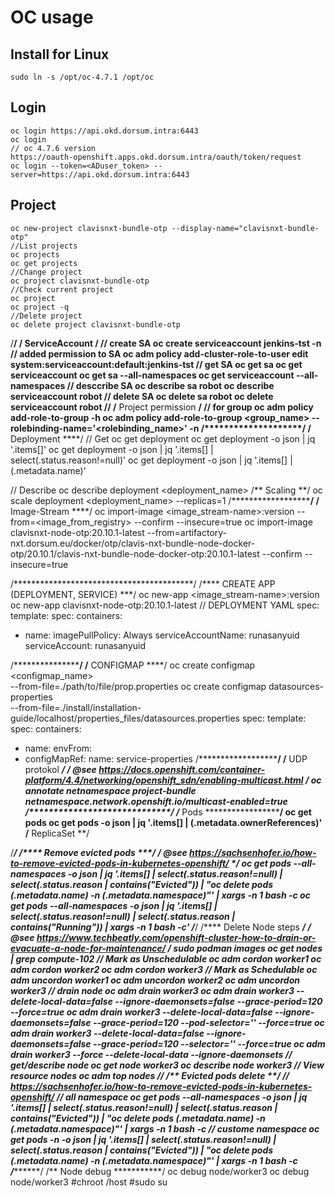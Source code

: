 # OC usage

## Install for Linux

```shell
sudo ln -s /opt/oc-4.7.1 /opt/oc
```

## Login

```shell
oc login https://api.okd.dorsum.intra:6443
oc login
// oc 4.7.6 version
https://oauth-openshift.apps.okd.dorsum.intra/oauth/token/request
oc login --token=<ADuser_token> --server=https://api.okd.dorsum.intra:6443
```

## Project

```shell
oc new-project clavisnxt-bundle-otp --display-name="clavisnxt-bundle-otp"
//List projects
oc projects
oc get projects  
//Change project
oc project clavisnxt-bundle-otp
//Check current project
oc project
oc project -q
//Delete project
oc delete project clavisnxt-bundle-otp
```

/************************/
/**** ServiceAccount ****/
// create SA
oc create serviceaccount jenkins-tst -n <namespace>
// added permission to SA
oc adm policy add-cluster-role-to-user edit system:serviceaccount:default:jenkins-tst
// get SA
oc get sa
oc get serviceaccount
oc get sa --all-namespaces
oc get serviceaccount --all-namespaces
// desccribe SA
oc describe sa robot
oc describe serviceaccount robot
// delete SA
oc delete sa robot
oc delete serviceaccount robot
/****************************/
/**** Project permission ****/
// for group
oc adm policy add-role-to-group -h
oc adm policy add-role-to-group <role> <group_name> --rolebinding-name='<rolebinding_name>' -n <project>
/********************/
/**** Deployment ****/
// Get
oc get deployment
oc get deployment -o json | jq '.items[]'
oc get deployment -o json | jq '.items[] | select(.status.reason!=null)'
oc get deployment -o json | jq '.items[] | (.metadata.name)'

// Describe
oc describe deployment <deployment_name>
/** Scaling **/
oc scale deployment <deployment_name> --replicas=1
/**********************/
/**** Image-Stream ****/
oc import-image <image_stream-name>:version --from=<image_from_registry> --confirm --insecure=true
oc import-image clavisnxt-node-otp:20.10.1-latest --from=artifactory-nxt.dorsum.eu/docker/otp/clavis-nxt-bundle-node-docker-otp/20.10.1/clavis-nxt-bundle-node-docker-otp:20.10.1-latest --confirm --insecure=true

/*****************************************/
/**** CREATE APP (DEPLOYMENT, SERVICE) ***/
oc new-app <image_stream-name>:version
oc new-app clavisnxt-node-otp:20.10.1-latest
// DEPLOYMENT YAML
spec:
template:
spec:
containers:
- name:
imagePullPolicy: Always
serviceAccountName: runasanyuid
serviceAccount: runasanyuid

/*******************/
/**** CONFIGMAP ****/
oc create configmap <configmap_name> \
--from-file=./path/to/file/prop.properties
oc create configmap datasources-properties \
--from-file=./install/installation-guide/localhost/properties_files/datasources.properties
spec:
template:
spec:
containers:
- name:
envFrom:
- configMapRef:
name: service-properties
/**********************/
/**** UDP protokol ****/
/* @see https://docs.openshift.com/container-platform/4.4/networking/openshift_sdn/enabling-multicast.html */
oc annotate netnamespace project-bundle netnamespace.network.openshift.io/multicast-enabled=true
/*****************************/
/**** Pods *******************/
oc get pods
oc get pods -o json | jq '.items[] | (.metadata.ownerReferences)'
/** ReplicaSet **/

/*****************************/
/**** Remove evicted pods ****/
/* @see https://sachsenhofer.io/how-to-remove-evicted-pods-in-kubernetes-openshift/ */
oc get pods --all-namespaces -o json | jq '.items[] | select(.status.reason!=null) | select(.status.reason | contains("Evicted")) | "oc delete pods \(.metadata.name) -n \(.metadata.namespace)"' | xargs -n 1 bash -c
oc get pods --all-namespaces -o json | jq '.items[] | select(.status.reason!=null) | select(.status.reason | contains("Running")) | xargs -n 1 bash -c'
/*****************************/
/**** Delete Node steps ******/
/* @see https://www.techbeatly.com/openshift-cluster-how-to-drain-or-evacuate-a-node-for-maintenance/ */
sudo podman images
oc get nodes | grep compute-102
// Mark as Unschedulable
oc adm cordon worker1
oc adm cordon worker2
oc adm cordon worker3
// Mark as Schedulable
oc adm uncordon worker1
oc adm uncordon worker2
oc adm uncordon worker3
// drain node
oc adm drain worker3
oc adm drain worker3 --delete-local-data=false --ignore-daemonsets=false  --grace-period=120 --force=true
oc adm drain worker3 --delete-local-data=false --ignore-daemonsets=false  --grace-period=120 --pod-selector='' --force=true
oc adm drain worker3 --delete-local-data=false --ignore-daemonsets=false  --grace-period=120 --selector='' --force=true
oc adm drain worker3 --force --delete-local-data --ignore-daemonsets
// get/describe node
oc get node worker3
oc describe node worker3
// View resource nodes
oc adm top nodes
/*************************/
/** Evicted pods delete **/
// https://sachsenhofer.io/how-to-remove-evicted-pods-in-kubernetes-openshift/
// all namespace
oc get pods --all-namespaces -o json | jq '.items[] | select(.status.reason!=null) | select(.status.reason | contains("Evicted")) | "oc delete pods \(.metadata.name) -n \(.metadata.namespace)"' | xargs -n 1 bash -c
// custome namespace
oc get pods -n <namespace> -o json | jq '.items[] | select(.status.reason!=null) | select(.status.reason | contains("Evicted")) | "oc delete pods \(.metadata.name) -n \(.metadata.namespace)"' | xargs -n 1 bash -c
/*************************/
/** Node debug ***********/
oc debug node/worker3
oc debug node/worker3
#chroot /host
#sudo su